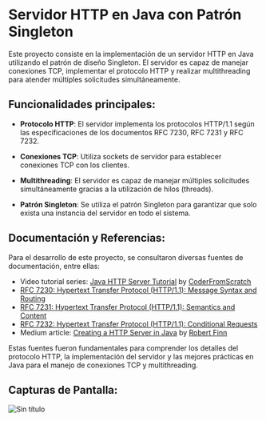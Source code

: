 # Servidor HTTP en Java con Patrón Singleton

Este proyecto consiste en la implementación de un servidor HTTP en Java utilizando el patrón de diseño Singleton. El servidor es capaz de manejar conexiones TCP, implementar el protocolo HTTP y realizar multithreading para atender múltiples solicitudes simultáneamente.

## Funcionalidades principales:

- **Protocolo HTTP**: El servidor implementa los protocolos HTTP/1.1 según las especificaciones de los documentos RFC 7230, RFC 7231 y RFC 7232.

- **Conexiones TCP**: Utiliza sockets de servidor para establecer conexiones TCP con los clientes.

- **Multithreading**: El servidor es capaz de manejar múltiples solicitudes simultáneamente gracias a la utilización de hilos (threads).

- **Patrón Singleton**: Se utiliza el patrón Singleton para garantizar que solo exista una instancia del servidor en todo el sistema.

## Documentación y Referencias:

Para el desarrollo de este proyecto, se consultaron diversas fuentes de documentación, entre ellas:

- Video tutorial series: [Java HTTP Server Tutorial](https://www.youtube.com/watch?v=ZESFHxvypUg&list=PLAuGQNR28pW56GigraPdiI0oKwcs8gglW&index=8) by [CoderFromScratch](https://www.youtube.com/@coderfromscratch1486)
- [RFC 7230: Hypertext Transfer Protocol (HTTP/1.1): Message Syntax and Routing](https://datatracker.ietf.org/doc/html/rfc7230)
- [RFC 7231: Hypertext Transfer Protocol (HTTP/1.1): Semantics and Content](https://datatracker.ietf.org/doc/html/rfc7231)
- [RFC 7232: Hypertext Transfer Protocol (HTTP/1.1): Conditional Requests](https://datatracker.ietf.org/doc/html/rfc7232)
- Medium article: [Creating a HTTP Server in Java](https://rjlfinn.medium.com/creating-a-http-server-in-java-9b6af7f9b3cd) by [Robert Finn](https://rjlfinn.medium.com/)

Estas fuentes fueron fundamentales para comprender los detalles del protocolo HTTP, la implementación del servidor y las mejores prácticas en Java para el manejo de conexiones TCP y multithreading.

## Capturas de Pantalla:

![Sin título](https://github.com/Agslz/java-http-server/assets/83142033/353c27ef-5a8f-4d96-b399-6d98782d87cc)
